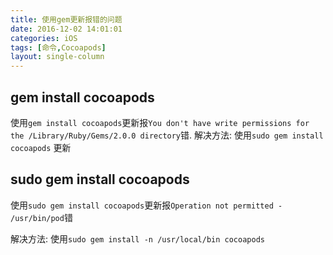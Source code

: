 ```yaml
---
title: 使用gem更新报错的问题
date: 2016-12-02 14:01:01
categories: iOS
tags: [命令,Cocoapods]
layout: single-column
---
```


## gem install cocoapods

使用`gem install cocoapods`更新报`You don't have write permissions for the /Library/Ruby/Gems/2.0.0 directory`错.
解决方法: 使用`sudo gem install cocoapods` 更新

## sudo gem install cocoapods
使用`sudo gem install cocoapods`更新报`Operation not permitted - /usr/bin/pod`错

解决方法: 使用`sudo gem install -n /usr/local/bin cocoapods`


